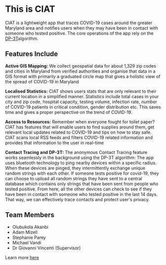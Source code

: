 # This is CIAT

CIAT is a lightweight app that traces COVID-19 cases around the greater Maryland area and
notifies users when they may have been in contact with someone who tested positive. The core
operations of the app rely on the [DP-3T](https://github.com/DP-3T/documents/blob/master/DP3T%20White%20Paper.pdf)algorithm.

## Features Include

__Active GIS Mapping:__
We collect geospatial data for about 1,329 zip codes and cities in Maryland from verified authorities
and organise that data in a GIS format with primarily a graduated circle map that gives a holistic view
of the spread of COVID-19 in Maryland

__Localised Statistics:__
CIAT shows users stats that are only relevant to their current location in a simplified manner. Statistics include
total cases in your city and zip code, hospital capacity, testing volume, infection rate,
number of COVID-19 patients in critical condition, gender distribution etc. This saves time and gives a proper perspective on the trend of COVID-19.

__Access to Resources:__
Remember when everyone fought for toilet paper? CIAT has features that will enable users to find supplies around them, get relevant local updates related to COVID-19 and tips on how to stay safe. CIAT scans local RSS feeds and filters COVID-19 related information and provides that information to the user in real-time

__Contact Tracing and DP-3T:__
The anonymous Contact Tracing feature works seamlessly in the background using the DP-3T algorithm: The app uses bluetooth technology to ping nearby devices within a specific radius. When these devices are pinged, they intermittently exchange unique random strings with each other. If someone tests positive for covid-19, they can choose to upload all random strings they have sent to a central database which contains only strings that have been sent from people who tested positive. From here, all the other devices can check to see if they have been in contact with someone who tested positive in the last 14 days.  That way, we can effectively trace contacts and protect user's privacy.

## Team Members

- Olubukola Akanbi
- Adam Mizell
- Stephanie Parey
- Michael Vandi
- Dr Giovanni Vincenti (Supervisor)

Learn more [here](https://ciat-app.web.app)